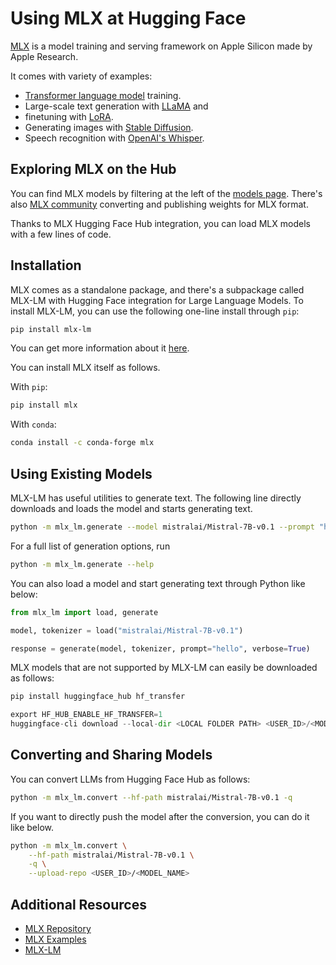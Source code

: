 # Using MLX at Hugging Face

[MLX](https://github.com/ml-explore/mlx) is a model training and serving framework on Apple Silicon made by Apple Research.

It comes with variety of examples:

- [Transformer language model](https://github.com/ml-explore/mlx-examples/tree/main/transformer_lm) training.
- Large-scale text generation with [LLaMA](https://github.com/ml-explore/mlx-examples/tree/main/llms/llama) and
- finetuning with [LoRA](https://github.com/ml-explore/mlx-examples/tree/main/lora).
- Generating images with [Stable Diffusion](https://github.com/ml-explore/mlx-examples/tree/main/stable_diffusion).
- Speech recognition with [OpenAI's Whisper](https://github.com/ml-explore/mlx-examples/tree/main/whisper).


## Exploring MLX on the Hub

You can find MLX models by filtering at the left of the [models page](https://huggingface.co/models?library=mlx&sort=trending).
There's also [MLX community](https://huggingface.co/mlx-community) converting and publishing weights for MLX format.

Thanks to MLX Hugging Face Hub integration, you can load MLX models with a few lines of code. 

## Installation

MLX comes as a standalone package, and there's a subpackage called MLX-LM with Hugging Face integration for Large Language Models.
To install MLX-LM, you can use the following one-line install through `pip`:

```bash
pip install mlx-lm
```

You can get more information about it [here](https://github.com/ml-explore/mlx-examples/blob/main/llms/README.md#generate-text-with-llms-and-mlx). 

You can install MLX itself as follows.

With `pip`:

```bash
pip install mlx
```

With `conda`:

```bash
conda install -c conda-forge mlx
```

## Using Existing Models

MLX-LM has useful utilities to generate text. The following line directly downloads and loads the model and starts generating text.

```bash
python -m mlx_lm.generate --model mistralai/Mistral-7B-v0.1 --prompt "hello"
```

For a full list of generation options, run

```bash
python -m mlx_lm.generate --help
```

You can also load a model and start generating text through Python like below:

```python
from mlx_lm import load, generate

model, tokenizer = load("mistralai/Mistral-7B-v0.1")

response = generate(model, tokenizer, prompt="hello", verbose=True)
```

MLX models that are not supported by MLX-LM can easily be downloaded as follows:

```py
pip install huggingface_hub hf_transfer

export HF_HUB_ENABLE_HF_TRANSFER=1
huggingface-cli download --local-dir <LOCAL FOLDER PATH> <USER_ID>/<MODEL_NAME>
```

## Converting and Sharing Models

You can convert LLMs from Hugging Face Hub as follows: 

```bash
python -m mlx_lm.convert --hf-path mistralai/Mistral-7B-v0.1 -q 
```

If you want to directly push the model after the conversion, you can do it like below. 

```bash
python -m mlx_lm.convert \
    --hf-path mistralai/Mistral-7B-v0.1 \
    -q \
    --upload-repo <USER_ID>/<MODEL_NAME>
```

## Additional Resources

* [MLX Repository](https://github.com/ml-explore/mlx)
* [MLX Examples](https://github.com/ml-explore/mlx-examples/tree/main)
* [MLX-LM](https://github.com/ml-explore/mlx-examples/tree/main/llms/mlx_lm)
